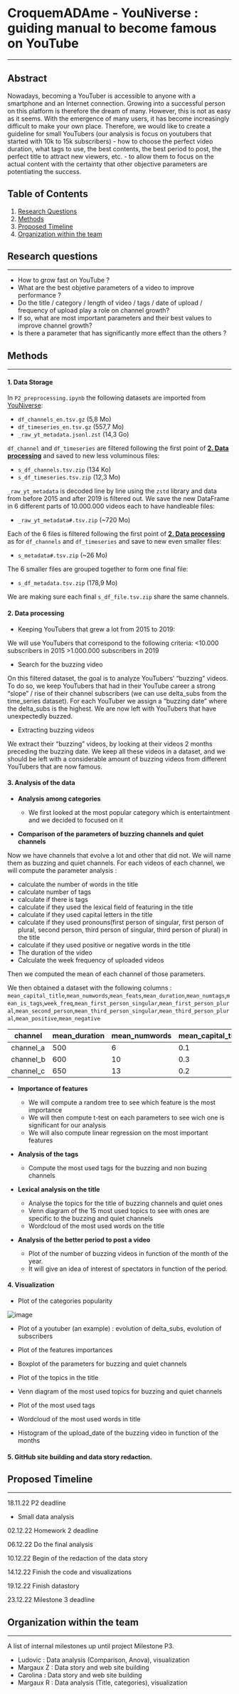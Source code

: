 # CroquemADAme - YouNiverse : guiding manual to become famous on YouTube 
***
## Abstract
Nowadays, becoming a YouTuber is accessible to anyone with a smartphone and an Internet connection. Growing into a successful person on this platform is therefore the dream of many. However, this is not as easy as it seems. With the emergence of many users, it has become increasingly difficult to make your own place. Therefore, we would like to create a guideline for small YouTubers (our analysis is focus on youtubers that started with 10k to 15k subscribers) - how to choose the perfect video duration, what tags to use, the best contents, the best period to post, the perfect title to attract new viewers, etc. - to allow them to focus on the actual content with the certainty that other objective parameters are potentiating the success. 

## Table of Contents
1. [Research Questions](#research-questions)
2. [Methods](#methods)
3. [Proposed Timeline](#proposed-timeline)
4. [Organization within the team](#organization-within-the-team)


## Research questions
***
* How to grow fast on YouTube ?
* What are the best objetive parameters of a video to improve performance ? 
* Do the title / category / length of video / tags / date of upload / frequency of upload play a role on channel growth?
* If so, what are most important parameters and their best values to improve channel growth? 
* Is there a parameter that has significantly more effect than the others ? 

## Methods
***

#### 1. Data Storage 
In <code>P2_preprocessing.ipynb</code> the following datasets are imported from [YouNiverse](https://github.com/epfl-dlab/YouNiverse):
- <code>df_channels_en.tsv.gz</code> (5,8 Mo)
- <code>df_timeseries_en.tsv.gz</code> (557,7 Mo)
- <code>_raw_yt_metadata.jsonl.zst</code> (14,3 Go)

<code>df_channel</code> and <code>df_timeseries</code> are filtered following the first point of [**2. Data processing**](https://github.com/epfl-ada/ada-2022-project-croquemadame#2-data-processing) and saved to new less voluminous files:
- <code>s_df_channels.tsv.zip</code> (134 Ko)
- <code>s_df_timeseries.tsv.zip</code> (12,3 Mo)

<code>_raw_yt_metadata</code> is decoded line by line using the <code>zstd</code> library and data from before 2015 and after 2019 is filtered out. We save the new DataFrame in 6 different parts of 10.000.000 videos each to have handleable files:
- <code>_raw_yt_metadata#.tsv.zip</code> (~720 Mo)

Each of the 6 files is filtered following the first point of [**2. Data processing**](https://github.com/epfl-ada/ada-2022-project-croquemadame#2-data-processing) as for <code>df_channels</code> and <code>df_timeseries</code> and save to new even smaller files:
- <code>s_metadata#.tsv.zip</code> (~26 Mo)

The 6 smaller files are grouped together to form one final file:

- <code>s_df_metadata.tsv.zip</code> (178,9 Mo)

We are making sure each final <code>s_df_file.tsv.zip</code> share the same channels.


#### 2. Data processing 
* Keeping YouTubers that grew a lot from 2015 to 2019: 

We will use YouTubers that correspond to the following criteria:
<10.000 subscribers in 2015 >1.000.000 subscribers in 2019

* Search for the buzzing video  

On this filtered dataset, the goal is to analyze YouTubers’ “buzzing” videos.
To do so, we keep YouTubers that had in their YouTube career a strong “slope” / rise of their channel subscribers (we can use delta_subs from the time_series dataset). For each YouTuber we assign a “buzzing date” where the delta_subs is the highest.
We are now left with YouTubers that have unexpectedly buzzed.

* Extracting buzzing videos 

We extract their “buzzing” videos, by looking at their videos 2 months preceding the buzzing date.
We keep all these videos in a dataset, and we should be left with a considerable amount of buzzing videos from different YouTubers that are now famous.

#### 3. Analysis of the data 

* **Analysis among categories** 
  * We first looked at the most popular category which is entertaintment and we decided to focused on it 

* **Comparison of the parameters of buzzing channels and quiet channels** 

Now we have channels that evolve a lot and other that did not. We will name them as buzzing and quiet channels. 
For each videos of each channel, we will compute the parameter analysis : 
- calculate the number of words in the title
- calculate number of tags 
- calculate if there is tags
- calculate if they used the lexical field of featuring in the title
- calculate if they used capital letters in the title
- calculate if they used pronouns(first person of singular, first person of plural, second person, third person of singular, third person of plural) in the title
- calculate if they used positive or negative words in the title
- The duration of the video
- Calculate the week frequency of uploaded videos 

Then we computed the mean of each channel of those parameters.

We then obtained a dataset with the following columns :
`mean_capital_title`,`mean_numwords`,`mean_feats`,`mean_duration`,`mean_numtags`,`mean_is_tags`,`week_freq`,`mean_first_person_singular`,`mean_first_person_plural`,`mean_second_person`,`mean_third_person_singular`,`mean_third_person_plural`,`mean_positive`,`mean_negative`


| channel   | mean_duration | mean_numwords| mean_capital_title | mean_feats | mean_numtags | mean_is_tags | week_freq | mean_positive | mean_negative | pronouns | has_buzzed |
|-----------|---------------|--------------|--------------------|------------|--------------|--------------|-----------|---------------|---------------|---------|----------|
| channel_a |    500        |     6        |       0.1          |    0.01    |     5        |     0.5      |    0.5    |       0.4     |     0.8       |    0.2    |    0    |
| channel_b |    600        |     10       |       0.3          |    0.005   |     7        |     0.8      |     1.5   |       0.9     |     0.3       |   0.7    |    1    |
| channel_c |    650        |     13       |       0.2          |    0.02    |     9        |     0.7      |      3    |       0.7     |     0.2       |    0.5    |    1    |


* **Importance of features**

  * We will compute a random tree to see which feature is the most importance 
  * We will then compute t-test on each parameters to see wich one is significant for our analysis
  * We will also compute linear regression on the most important features 

* **Analysis of the tags**
  * Compute the most used tags for the buzzing and non buzing channels 

* **Lexical analysis on the title** 
  * Analyse the topics for the title of buzzing channels and quiet ones 
  * Venn diagram of the 15 most used topics to see with ones are specific to the buzzing and quiet channels 
  * Wordcloud of the most used words on the title 

* **Analysis of the better period to post a video**
  * Plot of the number of buzzing videos in function of the month of the year. 
  * It will give an idea of interest of spectators in function of the period.

#### 4. Visualization 

* Plot of the categories popularity

![image](images/nb_ch_per_cat.png)

* Plot of a youtuber (an example) : evolution of delta_subs, evolution of subscribers 

* Plot of the features importances 

* Boxplot of the parameters for buzzing and quiet channels 

* Plot of the topics in the title 

* Venn diagram of the most used topics for buzzing and quiet channels 

* Plot of the most used tags 

* Wordcloud of the most used words in title 

* Histogram of the upload_date of the buzzing video in function of the months
 


#### 5. GitHub site building and data story redaction.



## Proposed Timeline
***
18.11.22 P2 deadline

- Small data analysis

02.12.22 Homework 2 deadline

06.12.22 Do the final analysis

10.12.22 Begin of the redaction of the data story

14.12.22 Finish the code and visualizations 

19.12.22 Finish datastory

23.12.22 Milestone 3 deadline

## Organization within the team
***
A list of internal milestones up until project Milestone P3.
* Ludovic : Data analysis (Comparison, Anova), visualization
* Margaux Z : Data story and web site building 
* Carolina : Data story and web site building
* Margaux R : Data analysis (Title, categories), visualization


